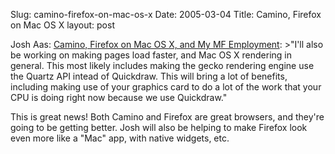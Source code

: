 Slug: camino-firefox-on-mac-os-x
Date: 2005-03-04
Title: Camino, Firefox on Mac OS X
layout: post

Josh Aas: <a href="http://weblogs.mozillazine.org/josh/archives/2005/02/camino_firefox.html/">Camino, Firefox on Mac OS X, and My MF Employment</a>:
&gt;&quot;I&#39;ll also be working on making pages load faster, and Mac OS X rendering in general. This most likely includes making the gecko rendering engine use the Quartz API intead of Quickdraw. This will bring a lot of benefits, including making use of your graphics card to do a lot of the work that your CPU is doing right now because we use Quickdraw.&quot;

This is great news! Both Camino and Firefox are great browsers, and they&#39;re going to be getting better. Josh will also be helping to make Firefox look even more like a &quot;Mac&quot; app, with native widgets, etc.
